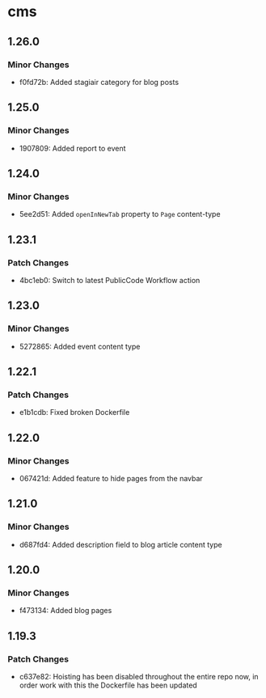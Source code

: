 # cms

## 1.26.0

### Minor Changes

- f0fd72b: Added stagiair category for blog posts

## 1.25.0

### Minor Changes

- 1907809: Added report to event

## 1.24.0

### Minor Changes

- 5ee2d51: Added `openInNewTab` property to `Page` content-type

## 1.23.1

### Patch Changes

- 4bc1eb0: Switch to latest PublicCode Workflow action

## 1.23.0

### Minor Changes

- 5272865: Added event content type

## 1.22.1

### Patch Changes

- e1b1cdb: Fixed broken Dockerfile

## 1.22.0

### Minor Changes

- 067421d: Added feature to hide pages from the navbar

## 1.21.0

### Minor Changes

- d687fd4: Added description field to blog article content type

## 1.20.0

### Minor Changes

- f473134: Added blog pages

## 1.19.3

### Patch Changes

- c637e82: Hoisting has been disabled throughout the entire repo now, in order work with this the Dockerfile has been updated
